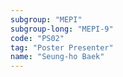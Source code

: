 ```yaml
---
subgroup: "MEPI"
subgroup-long: "MEPI-9"
code: "PS02"
tag: "Poster Presenter"
name: "Seung-ho Baek"
---
```

